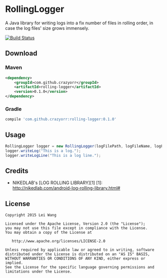# RollingLogger
A Java library for writing logs into a fix number of files in rolling
order, in case the log files' size grows immensely.

[![Build Status](https://travis-ci.org/CrazyOrr/RollingLogger.svg?branch=master)](https://travis-ci.org/CrazyOrr/RollingLogger)

## Download
### Maven
```xml
<dependency>
	<groupId>com.github.crazyorr</groupId>
	<artifactId>rolling-logger</artifactId>
	<version>0.1.0</version>
</dependency>
```
### Gradle
```gradle
compile 'com.github.crazyorr:rolling-logger:0.1.0'
```

## Usage
```java
RollingLogger logger = new RollingLogger(logFilePath, logFileName, logFileMaxSize, maxLogFileCount);
logger.writeLog("This is a log.");
logger.writeLogLine("This is a log line.");
```

## Credits
* NIKEDLAB's [LOG ROLLING LIBRARY][1]
[1]: http://nikedlab.com/android-log-rolling-library.html#

## License

    Copyright 2015 Lei Wang

    Licensed under the Apache License, Version 2.0 (the "License");
    you may not use this file except in compliance with the License.
    You may obtain a copy of the License at

       http://www.apache.org/licenses/LICENSE-2.0

    Unless required by applicable law or agreed to in writing, software
    distributed under the License is distributed on an "AS IS" BASIS,
    WITHOUT WARRANTIES OR CONDITIONS OF ANY KIND, either express or implied.
    See the License for the specific language governing permissions and
    limitations under the License.
